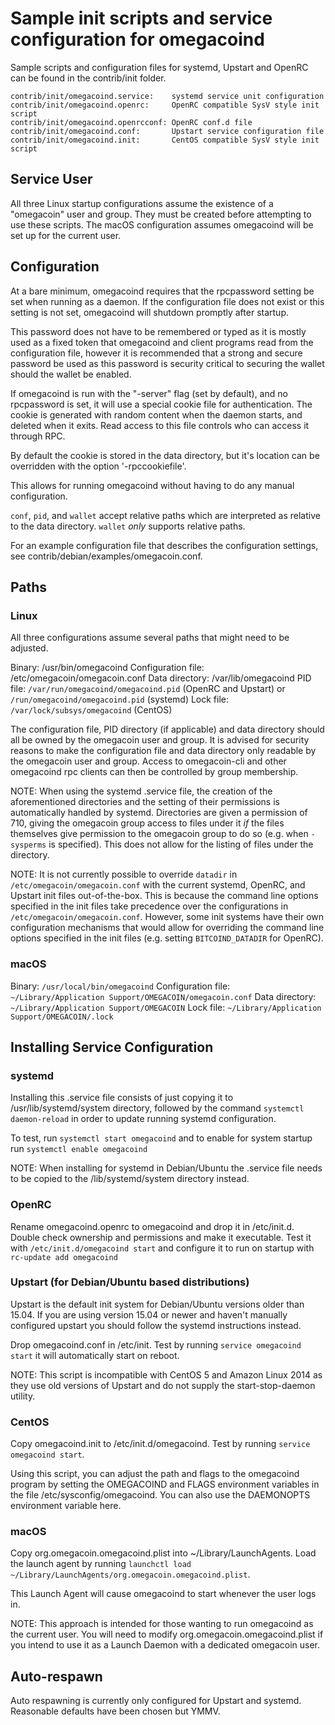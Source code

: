 Sample init scripts and service configuration for omegacoind
==========================================================

Sample scripts and configuration files for systemd, Upstart and OpenRC
can be found in the contrib/init folder.

    contrib/init/omegacoind.service:    systemd service unit configuration
    contrib/init/omegacoind.openrc:     OpenRC compatible SysV style init script
    contrib/init/omegacoind.openrcconf: OpenRC conf.d file
    contrib/init/omegacoind.conf:       Upstart service configuration file
    contrib/init/omegacoind.init:       CentOS compatible SysV style init script

Service User
---------------------------------

All three Linux startup configurations assume the existence of a "omegacoin" user
and group.  They must be created before attempting to use these scripts.
The macOS configuration assumes omegacoind will be set up for the current user.

Configuration
---------------------------------

At a bare minimum, omegacoind requires that the rpcpassword setting be set
when running as a daemon.  If the configuration file does not exist or this
setting is not set, omegacoind will shutdown promptly after startup.

This password does not have to be remembered or typed as it is mostly used
as a fixed token that omegacoind and client programs read from the configuration
file, however it is recommended that a strong and secure password be used
as this password is security critical to securing the wallet should the
wallet be enabled.

If omegacoind is run with the "-server" flag (set by default), and no rpcpassword is set,
it will use a special cookie file for authentication. The cookie is generated with random
content when the daemon starts, and deleted when it exits. Read access to this file
controls who can access it through RPC.

By default the cookie is stored in the data directory, but it's location can be overridden
with the option '-rpccookiefile'.

This allows for running omegacoind without having to do any manual configuration.

`conf`, `pid`, and `wallet` accept relative paths which are interpreted as
relative to the data directory. `wallet` *only* supports relative paths.

For an example configuration file that describes the configuration settings,
see contrib/debian/examples/omegacoin.conf.

Paths
---------------------------------

### Linux

All three configurations assume several paths that might need to be adjusted.

Binary:              /usr/bin/omegacoind
Configuration file:  /etc/omegacoin/omegacoin.conf
Data directory:      /var/lib/omegacoind
PID file:            `/var/run/omegacoind/omegacoind.pid` (OpenRC and Upstart) or `/run/omegacoind/omegacoind.pid` (systemd)
Lock file:           `/var/lock/subsys/omegacoind` (CentOS)

The configuration file, PID directory (if applicable) and data directory
should all be owned by the omegacoin user and group.  It is advised for security
reasons to make the configuration file and data directory only readable by the
omegacoin user and group.  Access to omegacoin-cli and other omegacoind rpc clients
can then be controlled by group membership.

NOTE: When using the systemd .service file, the creation of the aforementioned
directories and the setting of their permissions is automatically handled by
systemd. Directories are given a permission of 710, giving the omegacoin group
access to files under it _if_ the files themselves give permission to the
omegacoin group to do so (e.g. when `-sysperms` is specified). This does not allow
for the listing of files under the directory.

NOTE: It is not currently possible to override `datadir` in
`/etc/omegacoin/omegacoin.conf` with the current systemd, OpenRC, and Upstart init
files out-of-the-box. This is because the command line options specified in the
init files take precedence over the configurations in
`/etc/omegacoin/omegacoin.conf`. However, some init systems have their own
configuration mechanisms that would allow for overriding the command line
options specified in the init files (e.g. setting `BITCOIND_DATADIR` for
OpenRC).

### macOS

Binary:              `/usr/local/bin/omegacoind`
Configuration file:  `~/Library/Application Support/OMEGACOIN/omegacoin.conf`
Data directory:      `~/Library/Application Support/OMEGACOIN`
Lock file:           `~/Library/Application Support/OMEGACOIN/.lock`

Installing Service Configuration
-----------------------------------

### systemd

Installing this .service file consists of just copying it to
/usr/lib/systemd/system directory, followed by the command
`systemctl daemon-reload` in order to update running systemd configuration.

To test, run `systemctl start omegacoind` and to enable for system startup run
`systemctl enable omegacoind`

NOTE: When installing for systemd in Debian/Ubuntu the .service file needs to be copied to the /lib/systemd/system directory instead.

### OpenRC

Rename omegacoind.openrc to omegacoind and drop it in /etc/init.d.  Double
check ownership and permissions and make it executable.  Test it with
`/etc/init.d/omegacoind start` and configure it to run on startup with
`rc-update add omegacoind`

### Upstart (for Debian/Ubuntu based distributions)

Upstart is the default init system for Debian/Ubuntu versions older than 15.04. If you are using version 15.04 or newer and haven't manually configured upstart you should follow the systemd instructions instead.

Drop omegacoind.conf in /etc/init.  Test by running `service omegacoind start`
it will automatically start on reboot.

NOTE: This script is incompatible with CentOS 5 and Amazon Linux 2014 as they
use old versions of Upstart and do not supply the start-stop-daemon utility.

### CentOS

Copy omegacoind.init to /etc/init.d/omegacoind. Test by running `service omegacoind start`.

Using this script, you can adjust the path and flags to the omegacoind program by
setting the OMEGACOIND and FLAGS environment variables in the file
/etc/sysconfig/omegacoind. You can also use the DAEMONOPTS environment variable here.

### macOS

Copy org.omegacoin.omegacoind.plist into ~/Library/LaunchAgents. Load the launch agent by
running `launchctl load ~/Library/LaunchAgents/org.omegacoin.omegacoind.plist`.

This Launch Agent will cause omegacoind to start whenever the user logs in.

NOTE: This approach is intended for those wanting to run omegacoind as the current user.
You will need to modify org.omegacoin.omegacoind.plist if you intend to use it as a
Launch Daemon with a dedicated omegacoin user.

Auto-respawn
-----------------------------------

Auto respawning is currently only configured for Upstart and systemd.
Reasonable defaults have been chosen but YMMV.
